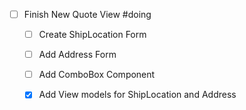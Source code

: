 - [ ] Finish New Quote View #doing
	- [ ] Create ShipLocation Form
	- [ ] Add Address Form
	- [ ] Add ComboBox Component
	- [x] Add View models for ShipLocation and Address

